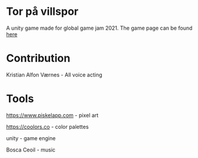 # Tor på villspor
A unity game made for global game jam 2021. The game page can be found [here](https://globalgamejam.org/2021/games/tor-p%C3%A5-villspor-6)

# Contribution
Kristian Alfon Værnes - All voice acting

# Tools

https://www.piskelapp.com - pixel art

https://coolors.co - color palettes

unity - game engine

Bosca Ceoil - music
